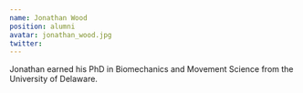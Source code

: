 ```yaml
---
name: Jonathan Wood
position: alumni
avatar: jonathan_wood.jpg
twitter: 
---
```


Jonathan earned his PhD in Biomechanics and Movement Science from the University of Delaware.